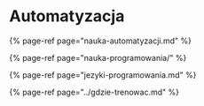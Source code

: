 # Automatyzacja

{% page-ref page="nauka-automatyzacji.md" %}

{% page-ref page="nauka-programowania/" %}

{% page-ref page="jezyki-programowania.md" %}

{% page-ref page="../gdzie-trenowac.md" %}



